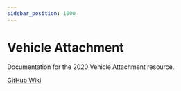 ```yaml
---
sidebar_position: 1000
---
```


# Vehicle Attachment

Documentation for the 2020 Vehicle Attachment resource.

[GitHub Wiki](https://github.com/inferno-collection/Vehicle-Attachment/wiki)
